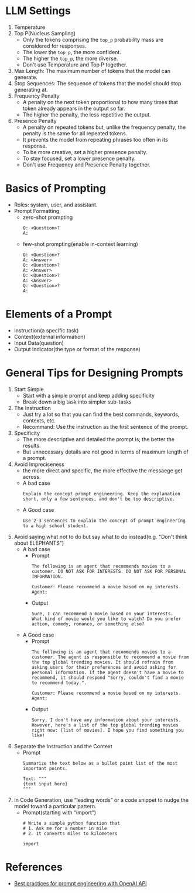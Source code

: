 # LLM Settings
1. Temperature
2. Top P(Nucleus Sampling)
    - Only the tokens comprising the `top_p` probability mass are considered for responses.
    - The lower the `top_p`, the more confident.
    - The higher the `top_p`, the more diverse.
    - Don't use Temperature and Top P together.
3. Max Length: The maximum number of tokens that the model can generate.
4. Stop Sequences: The sequence of tokens that the model should stop generating at.
5. Frequency Penalty
    - A penalty on the next token proportional to how many times that token already appears in the output so far.
    - The higher the penalty, the less repetitive the output.
6. Presence Penalty
    - A penalty on repeated tokens but, unlike the frequency penalty, the penalty is the same for all repeated tokens.
    - It prevents the model from repeating phrases too often in its response.
    - To be more creative, set a higher presence penalty.
    - To stay focused, set a lower presence penalty.
    - Don't use Frequency and Presence Penalty together.

# Basics of Prompting
- Roles: system, user, and assistant.
- Prompt Formatting
    - zero-shot prompting
        ```text
        Q: <Question>?
        A:
        ```
    - few-shot prompting(enable in-context learning)
        ```text
        Q: <Question>?
        A: <Answer>
        Q: <Question>?
        A: <Answer>
        Q: <Question>?
        A: <Answer>
        Q: <Question>?
        A:
        ```

# Elements of a Prompt 
- Instruction(a specific task)
- Context(external information)
- Input Data(question)
- Output Indicator(the type or format of the response)

# General Tips for Designing Prompts
1. Start Simple
    - Start with a simple prompt and keep adding specificity
    - Break down a big task into simpler sub-tasks
2. The Instruction
    - Just try a lot so that you can find the best commands, keywords, contexts, etc.
    - Recommand: Use the instruction as the first sentence of the prompt.
3. Specificity
    - The more descriptive and detailed the prompt is, the better the results.
    - But unnecessary details are not good in terms of maximum length of a prompt.
4. Avoid Impreciseness
    - the more direct and specific, the more effective the messaege get across.
    - A bad case
        ```text
        Explain the concept prompt engineering. Keep the explanation short, only a few sentences, and don't be too descriptive.
        ```
    - A Good case
        ```text
        Use 2-3 sentences to explain the concept of prompt engineering to a high school student.
        ```
5. Avoid saying what not to do but say what to do instead(e.g. "Don't think about ELEPHANTS")
    - A bad case
        - Prompt
            ```text
            The following is an agent that recommends movies to a customer. DO NOT ASK FOR INTERESTS. DO NOT ASK FOR PERSONAL INFORMATION.

            Customer: Please recommend a movie based on my interests.
            Agent: 
            ```
        - Output
            ```text
            Sure, I can recommend a movie based on your interests.
            What kind of movie would you like to watch? Do you prefer action, comedy, romance, or something else?
            ```
    - A Good case
        - Prompt
            ```text
            The following is an agent that recommends movies to a customer. The agent is responsible to recommend a movie from the top global trending movies. It should refrain from asking users for their preferences and avoid asking for personal information. If the agent doesn't have a movie to recommend, it should respond "Sorry, couldn't find a movie to recommend today.".

            Customer: Please recommend a movie based on my interests.
            Agent:
            ```
        - Output
            ```text
            Sorry, I don't have any information about your interests.
            However, here's a list of the top global trending movies right now: [list of movies]. I hope you find something you like!
            ```
6. Separate the Instruction and the Context
    - Prompt
        ```text
        Summarize the text below as a bullet point list of the most important points.

        Text: """
        {text input here}
        """
        ```
7. In Code Generation, use “leading words” or a code snippet to nudge the model toward a particular pattern.
    - Prompt(starting with "import")
        ```text
        # Write a simple python function that
        # 1. Ask me for a number in mile
        # 2. It converts miles to kilometers
        
        import
        ```

# References
- [Best practices for prompt engineering with OpenAI API](https://help.openai.com/en/articles/6654000-best-practices-for-prompt-engineering-with-openai-api)